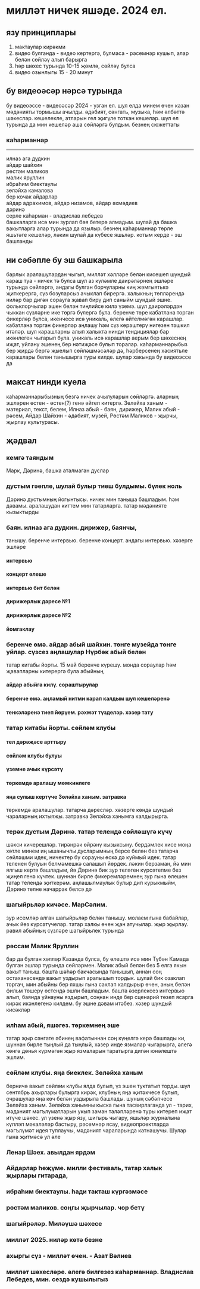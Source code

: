 # милләт ничек яшәде. 2024 ел.
## язу принциплары
1. мактаулар кирәкми
2. видео булганда - видео кертергә, булмаса - рәсемнәр кушып, алар белән сөйләү алып барырга 
3. һәр шәхес турында 10-15 җөмлә, сөйләү булса
4. видео озынлыгы 15 - 20 минут
## бу видеоәсәр нәрсә турында
бу видеоэссе - видеоәсәр
2024 - узган ел. шул елда минем өчен казан мәдәнияты тормышы ачылды. әдәбият, сәнгать, музыка, һәм әлбәттә шәхесләр. кешелекле, атларын гел җигүле тоткан кешеләр. шул ел турында да мин кешеләр аша сөйләргә булдым. безнең сюжеттагы
### каһарманнар
---  
илназ ага дудкин  
айдар шайхин  
рөстәм маликов  
малик яруллин  
ибраһим биектаулы  
зөләйха камалова  
бер кочак айдарлар  
    айдар адрахимов, айдар низамов, айдар әхмәдиев  
дәринә  
серле каһарман - владислав лебедев  
башкаларга исә мин зурлап бәя бетерә алмадым. шулай да башка вакытларга алар турында да язылыр. 
безнең каһарманнар төрле яшьтәге кешеләр, ләкин шулай да күбесе яшьләр. 
котым керде - эш башланды
## ни сәбәпле бу эш башкарыла
барлык аралашулардан чыгып, милләт хәлләре белән кисешеп шундый караш туа - ничек тә булса шул аз күләмле даирәләрнең эшләре турында сөйләргә, андагы булган борчуларны киң жәмгыятькә җиткерергә, сүз бозуларсыз ачыклап бирергә. халыкның төпләрендә ниләр бар дигән сорауга җавап бирү дип саныйм шундый эшне. фольклорчылар эшен белән тиңлийсе килә үземә. 
шул даирәләрдән чыккан сүзләрне ике төргә бүлергә була. беренче төре кабатлана торган фикерләр булса, икенчесе исә уникаль, әлегә әйтелмәгән карашлар. кабатлана торган фикерләр аңлашу һәм сүз көрәштерү нигезен тәшкил итәләр. шул карашларны алып халыкта нинди тендициялар бар икәнлеген чыгарып була. уникаль исә карашлар аерым бер шәхеснең иҗат, уйлану эшенең бер нәтиҗәсе булып торалар. каһарманнарыбыз бер җирдә бергә җыелып сөйләшмәсәләр дә, һәрберсенең хасиятьле карашлары белән танышырга туры килде. шулар хакында бу видеоэссе да
## максат нинди куела
каһарманнарыбызның безгә ничек ачылуларын сөйләргә. аларның эшләрен өстен - өстен(?) генә әйтеп китергә. 
Зөләйха ханым - материал, текст, белем, Илназ абый - баян, дирижер, Малик абый - рәсем, Айдар Шайхин - әдәбият, музей, Рөстәм Маликов - җырчы, җырлау культурасы.
<!-- иң кыскасы ун җөмләдә булсын? -->
## җәдвал 
### кемгә таяндым
Марк, Дәринә, башка аталмаган дуслар
### дустым гәепле, шулай булыр тиеш булдымы. бүлек ноль
Дәринә дустымның йогынтысы. ничек мин таныша башладым. һәм дәвамы. аралашудан киттем мин татарларга. татар мәдәнияте кызыктырды
### баян. илназ ага дудкин. дирижер, баянчы, 
танышу. беренче интервью. беренче концерт. андагы интервью. хәзерге эшләре
#### интервью
#### концерт өлеше
#### интервью бит белән
#### дирижерлык дәресе №1
#### дирижерлык дәресе №2
#### йомгаклау 
### беренче өмә. айдар абый шайхин. төнге музейда төнге уйлар. сүзсез аңлашулар Нүрбәк абый белән
татар китабы йорты. 15 май беренче күрешү. монда сораулар һәм җавапларны китерергә була абыйның
#### айдар абыйга килү. сораштырулар
#### беренче өмә. аңламый нитми карап калдым шул кешеләренә
#### тенкәләренә тиеп йөрүем. рәхмәт түзделәр. хәзер тату
### татар китабы йорты. сөйләм клубы
#### тел дәрәҗәсе арттыру
#### сөйләм клубы булуы
#### үземне ачык күрсәтү
#### төркемдә аралашу мөмкинлеге
#### яңа сулыш кертүче Зөләйха ханым. затравка  
төркемдә аралашулар. татарча дәресләр. хәзерге көндә шундый чараларның ихтыяҗы. затравка Зөләйха ханымга калдырырга.
### терәк дустым Дәринә. татар телендә сөйләшүгә күчү
шәхси кичерешләр. тирәнрәк өйрәнү кызыксыну. бердәмлек хисе
моңа хәтле минем иң ышанычлы дусларымның берсе белән без татарча сөйләшми идек, ничектер бу сорауны өскә дә куймый идек. татар теленен булуын белмәмешкә салашып йөрдек. ләкин берзаман, йә мин ялгыш кертә башладым, йә Дәринә бик зур теләген күрсәтепме без җиңел генә күчтек. шуннан бирле фикеремләремнең зур гына өлешен татар телендә җиткерәм. аңлашылмаулык булыр дип курыкмыйм, Дәринә телне начаррак белсә дә
### шагыйрьләр кичәсе. МарСәлим.
зур исемләр алган шагыйрьләр белән танышу. молаем гына бабайлар, ачык йөз күрсәтүчеләр. татар халкы өчен җан атучылар. җыр җырлау. равил абыйның сүзләре шагыйрьлек турында 
### рәссам Малик Яруллин
бар да булган хәлләр Казанда булса, бу өлештә исә мин Түбән Камада булган эшләр турында сөйләрмен. Малик абый белән без 5 елга якын вакыт таныш. башта шәһәр бакчасында танышып, аннан соң остаханәсендә вакыт уздырып аралышып тордык. шулай бик озаклап торгач, мин абыйны бер яхшы гына саклап калдырыр өчен, аның белән фильм төшерү өстендә эшли башладым. башта әзерлексез интервью алып, баянда уйнауны яздырып, соңнан инде бер сценарий төзеп ясарга кирәк икәнлегенә килдем. бу эшне дәвам итәбез. хәзер шундый кисәкләр
### илһам абый, яшәгез. төркемнең эше
татар җыр сәнгате әбинең вафатыннан соң күңелгә керә башлады ки, шуннан бирле тыңлый да тыңлый, хәзер инде язмалар чыгарырга, әлегә көнгә дөнья күрмәгән җыр язмаларын таратырга дигән юнәлештә эшлим. 
### сөйләм клубы. яңа биеклек. Зөләйха ханым
берничә вакыт сөйләм клубы ялда булып, үз эшен туктатып торды. шул сентябрь ахырлары булырга кирәк, клубның яңа җитәкчесе булып, очрашулар яңа көч белән уздырыла башлады. шуның сәбәпчесе Зөләйха ханым. Зөләйха ханымны кыска гына тасвирлаганда ул - тарих, мәдәният мәгълүматларын укып заман таләпләренә туры китереп иҗат итүче шәхес. ул үзенә җыр язу, шигырь чыгару, яшьләр журналына күпләп мәкаләләр бастыру, рәсемнәр ясау, видеопроектларда мәгълүмәт идея туплаучы, мәдәният чараларында катнашучы. Шулар гына җитмәсә ул әле 
### Ленар Шәех. авылдан ярдәм
### Айдарлар һөҗүме. милли фестиваль, татар халык җырлары гитарада, 
### ибраһим биектаулы. һади такташ күргәзмәсе
### рөстәм маликов. соңгы җырчылар. чор бетү
### шагыйрәләр. Миләүшә шәхесе
### милләт 2025. ниләр көтә безне
### ахыргы сүз - милләт өчен. - Азат Вәлиев
### милләт шәхесләре. әлегә билгезез каһарманнар. Владислав Лебедев, мин. сездә кушылыгыз

<!-- ### туган шамил абый ? -->